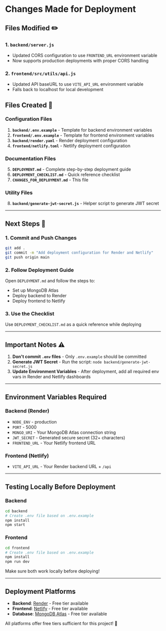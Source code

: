 # Changes Made for Deployment

## Files Modified ✏️

### 1. `backend/server.js`
- Updated CORS configuration to use `FRONTEND_URL` environment variable
- Now supports production deployments with proper CORS handling

### 2. `frontend/src/utils/api.js`
- Updated API baseURL to use `VITE_API_URL` environment variable
- Falls back to localhost for local development

## Files Created 📄

### Configuration Files
1. **`backend/.env.example`** - Template for backend environment variables
2. **`frontend/.env.example`** - Template for frontend environment variables
3. **`backend/render.yaml`** - Render deployment configuration
4. **`frontend/netlify.toml`** - Netlify deployment configuration

### Documentation Files
5. **`DEPLOYMENT.md`** - Complete step-by-step deployment guide
6. **`DEPLOYMENT_CHECKLIST.md`** - Quick reference checklist
7. **`CHANGES_FOR_DEPLOYMENT.md`** - This file

### Utility Files
8. **`backend/generate-jwt-secret.js`** - Helper script to generate JWT secret

---

## Next Steps 🚀

### 1. Commit and Push Changes
```bash
git add .
git commit -m "Add deployment configuration for Render and Netlify"
git push origin main
```

### 2. Follow Deployment Guide
Open `DEPLOYMENT.md` and follow the steps to:
- Set up MongoDB Atlas
- Deploy backend to Render
- Deploy frontend to Netlify

### 3. Use the Checklist
Use `DEPLOYMENT_CHECKLIST.md` as a quick reference while deploying

---

## Important Notes ⚠️

1. **Don't commit `.env` files** - Only `.env.example` should be committed
2. **Generate JWT Secret** - Run the script: `node backend/generate-jwt-secret.js`
3. **Update Environment Variables** - After deployment, add all required env vars in Render and Netlify dashboards

---

## Environment Variables Required

### Backend (Render)
- `NODE_ENV` - production
- `PORT` - 5000
- `MONGO_URI` - Your MongoDB Atlas connection string
- `JWT_SECRET` - Generated secure secret (32+ characters)
- `FRONTEND_URL` - Your Netlify frontend URL

### Frontend (Netlify)
- `VITE_API_URL` - Your Render backend URL + `/api`

---

## Testing Locally Before Deployment

### Backend
```bash
cd backend
# Create .env file based on .env.example
npm install
npm start
```

### Frontend
```bash
cd frontend
# Create .env file based on .env.example
npm install
npm run dev
```

Make sure both work locally before deploying!

---

## Deployment Platforms

- **Backend**: [Render](https://render.com) - Free tier available
- **Frontend**: [Netlify](https://netlify.com) - Free tier available
- **Database**: [MongoDB Atlas](https://www.mongodb.com/cloud/atlas) - Free tier available

All platforms offer free tiers sufficient for this project! 🎉
